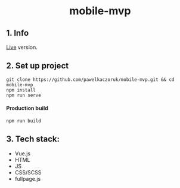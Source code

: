 <h1 align="center">mobile-mvp</h1>

## 1. Info
[Live](https://mobilemvp-2263c.web.app/) version.

## 2. Set up project
    git clone https://github.com/pawelkaczoruk/mobile-mvp.git && cd mobile-mvp
    npm install
    npm run serve
    
#### Production build
    npm run build

## 3. Tech stack:
* Vue.js
* HTML
* JS
* CSS/SCSS
* fullpage.js
